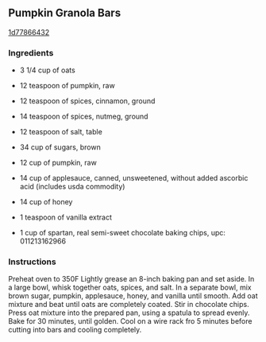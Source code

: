 ## Pumpkin Granola Bars

[1d77866432](http://www.food.com/recipe/pumpkin-granola-bars-442714)

### Ingredients

 - 3 1/4 cup of oats

 - 12 teaspoon of pumpkin, raw

 - 12 teaspoon of spices, cinnamon, ground

 - 14 teaspoon of spices, nutmeg, ground

 - 12 teaspoon of salt, table

 - 34 cup of sugars, brown

 - 12 cup of pumpkin, raw

 - 14 cup of applesauce, canned, unsweetened, without added ascorbic acid (includes usda commodity)

 - 14 cup of honey

 - 1 teaspoon of vanilla extract

 - 1 cup of spartan, real semi-sweet chocolate baking chips, upc: 011213162966

### Instructions

Preheat oven to 350F Lightly grease an 8-inch baking pan and set aside. In a large bowl, whisk together oats, spices, and salt. In a separate bowl, mix brown sugar, pumpkin, applesauce, honey, and vanilla until smooth. Add oat mixture and beat until oats are completely coated. Stir in chocolate chips. Press oat mixture into the prepared pan, using a spatula to spread evenly. Bake for 30 minutes, until golden. Cool on a wire rack fro 5 minutes before cutting into bars and cooling completely.